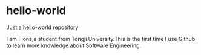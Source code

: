 # hello-world
Just a hello-world repository

I am Fiona,a student from Tongji University.This is the first time I use Github to learn more knowledge about Software Engineering.
